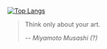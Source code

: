 [![Top Langs](https://github-readme-stats.vercel.app/api/top-langs/?username=abi-sheks)](https://github.com/anuraghazra/github-readme-stats)
> Think only about your art.
> 
> -- <cite>Miyamoto Musashi (?)</cite>









